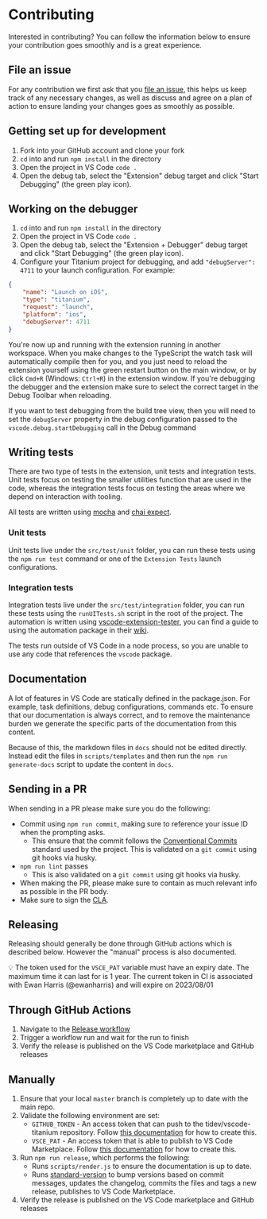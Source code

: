 # Contributing

Interested in contributing? You can follow the information below to ensure your contribution goes smoothly and is a great experience.

## File an issue

For any contribution we first ask that you [file an issue](https://github.com/tidev/vscode-titanium/issues/new/choose), this helps us keep track of any necessary changes, as well as discuss and agree on a plan of action to ensure landing your changes goes as smoothly as possible.

## Getting set up for development

1. Fork into your GitHub account and clone your fork
2. `cd` into and run `npm install` in the directory
3. Open the project in VS Code `code .`
4. Open the debug tab, select the "Extension" debug target and click "Start Debugging" (the green play icon). 

## Working on the debugger

1. `cd` into and run `npm install` in the directory
2. Open the project in VS Code `code .`
3. Open the debug tab, select the "Extension + Debugger" debug target and click "Start Debugging" (the green play icon).
4. Configure your Titanium project for debugging, and add `"debugServer": 4711` to your launch configuration. For example:

```json
{
	"name": "Launch on iOS",
	"type": "titanium",
	"request": "launch",
	"platform": "ios",
	"debugServer": 4711
}
```

You're now up and running with the extension running in another workspace. When you make changes to the TypeScript the watch task will automatically compile then for you, and you just need to reload the extension yourself using the green restart button on the main window, or by click `Cmd+R` (Windows: `Ctrl+R`) in the extension window. If you're debugging the debugger and the extension make sure to select the correct target in the Debug Toolbar when reloading.

If you want to test debugging from the build tree view, then you will need to set the `debugServer` property in the debug configuration passed to the `vscode.debug.startDebugging` call in the Debug command

## Writing tests

There are two type of tests in the extension, unit tests and integration tests. Unit tests focus on testing the smaller utilities function that are used in the code, whereas the integration tests focus on testing the areas where we depend on interaction with tooling.

All tests are written using [mocha](https://mochajs.org/) and [chai expect](https://www.chaijs.com/api/bdd/).

### Unit tests

Unit tests live under the `src/test/unit` folder, you can run these tests using the `npm run test` command or one of the `Extension Tests` launch configurations.

### Integration tests

Integration tests live under the `src/test/integration` folder, you can run these tests using the `runUITests.sh` script in the root of the project. The automation is written using [vscode-extension-tester](https://github.com/redhat-developer/vscode-extension-tester), you can find a guide to using the automation package in their [wiki](https://github.com/redhat-developer/vscode-extension-tester/wiki).

The tests run outside of VS Code in a node process, so you are unable to use any code that references the `vscode` package.

## Documentation

A lot of features in VS Code are statically defined in the package.json. For example, task definitions, debug configurations, commands etc. To ensure that our documentation is always correct, and to remove the maintenance burden we generate the specific parts of the documentation from this content.

Because of this, the markdown files in `docs` should not be edited directly. Instead edit the files in `scripts/templates` and then run the `npm run generate-docs` script to update the content in `docs`.

## Sending in a PR

When sending in a PR please make sure you do the following:

- Commit using `npm run commit`, making sure to reference your issue ID when the prompting asks.
	- This ensure that the commit follows the [Conventional Commits](https://www.conventionalcommits.org/) standard used by the project. This is validated on a `git commit` using git hooks via husky.
- `npm run lint` passes
	- This is also validated on a `git commit` using git hooks via husky.
- When making the PR, please make sure to contain as much relevant info as possible in the PR body.
- Make sure to sign the [CLA](https://github.com/tidev/organization-docs/blob/main/AUTHORIZED_CONTRIBUTORS.md).

## Releasing

Releasing should generally be done through GitHub actions which is described below. However the "manual" process is also documented.

:bulb: The token used for the `VSCE_PAT` variable must have an expiry date. The maximum time it can last for is 1 year. The current token in CI is associated with Ewan Harris (@ewanharris) and will expire on 2023/08/01

## Through GitHub Actions

1. Navigate to the [Release workflow](https://github.com/tidev/vscode-titanium/actions/workflows/release.yml)
2. Trigger a workflow run and wait for the run to finish
3. Verify the release is published on the VS Code marketplace and GitHub releases

## Manually

1. Ensure that your local `master` branch is completely up to date with the main repo.
2. Validate the following environment are set:
	- `GITHUB_TOKEN` - An access token that can push to the tidev/vscode-titanium repository. Follow [this documentation](https://github.com/semantic-release/github#github-authentication) for how to create this. 
	- `VSCE_PAT` - An access token that is able to publish to VS Code Marketplace. Follow [this documentation](https://code.visualstudio.com/api/working-with-extensions/publishing-extension#get-a-personal-access-token) for how to create this.
3. Run `npm run release`, which performs the following:
	- Runs `scripts/render.js` to ensure the documentation is up to date.
	- Runs [standard-version](https://github.com/semantic-release/semantic-release) to bump versions based on commit messages, updates the changelog, commits the files and tags a new release, publishes to VS Code Marketplace.
4. Verify the release is published on the VS Code marketplace and GitHub releases
